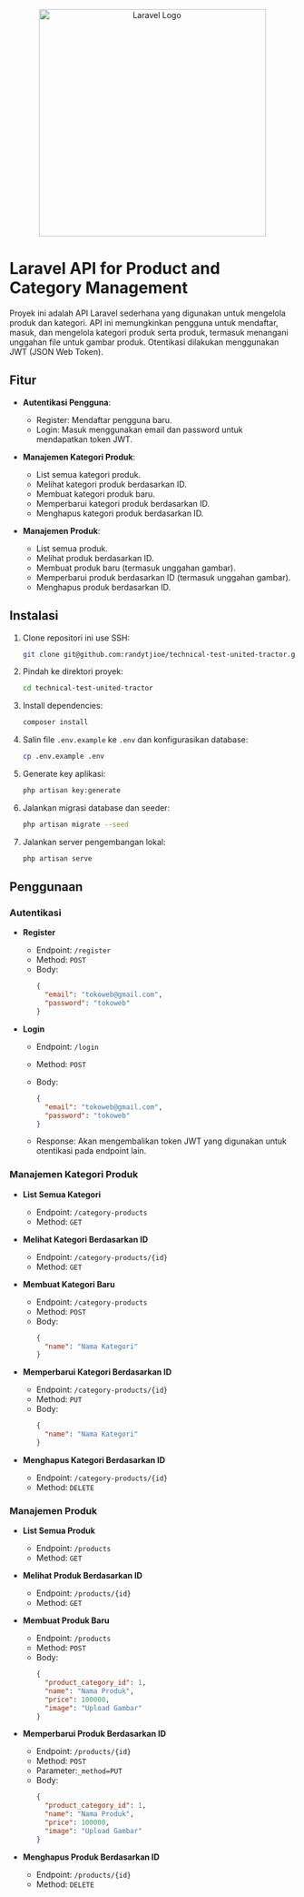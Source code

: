 <p align="center"><a href="https://laravel.com" target="_blank"><img src="https://raw.githubusercontent.com/laravel/art/master/logo-lockup/5%20SVG/2%20CMYK/1%20Full%20Color/laravel-logolockup-cmyk-red.svg" width="400" alt="Laravel Logo"></a></p>

# Laravel API for Product and Category Management

Proyek ini adalah API Laravel sederhana yang digunakan untuk mengelola produk dan kategori. API ini memungkinkan pengguna untuk mendaftar, masuk, dan mengelola kategori produk serta produk, termasuk menangani unggahan file untuk gambar produk. Otentikasi dilakukan menggunakan JWT (JSON Web Token).

## Fitur

- **Autentikasi Pengguna**:
  - Register: Mendaftar pengguna baru.
  - Login: Masuk menggunakan email dan password untuk mendapatkan token JWT.

- **Manajemen Kategori Produk**:
  - List semua kategori produk.
  - Melihat kategori produk berdasarkan ID.
  - Membuat kategori produk baru.
  - Memperbarui kategori produk berdasarkan ID.
  - Menghapus kategori produk berdasarkan ID.

- **Manajemen Produk**:
  - List semua produk.
  - Melihat produk berdasarkan ID.
  - Membuat produk baru (termasuk unggahan gambar).
  - Memperbarui produk berdasarkan ID (termasuk unggahan gambar).
  - Menghapus produk berdasarkan ID.

## Instalasi

1. Clone repositori ini use SSH:
    ```bash
    git clone git@github.com:randytjioe/technical-test-united-tractor.git
    ```

2. Pindah ke direktori proyek:
    ```bash
    cd technical-test-united-tractor
    ```

3. Install dependencies:
    ```bash
    composer install
    ```

4. Salin file `.env.example` ke `.env` dan konfigurasikan database:
    ```bash
    cp .env.example .env
    ```

5. Generate key aplikasi:
    ```bash
    php artisan key:generate
    ```

6. Jalankan migrasi database dan seeder:
    ```bash
    php artisan migrate --seed
    ```

7. Jalankan server pengembangan lokal:
    ```bash
    php artisan serve
    ```

## Penggunaan

### Autentikasi

- **Register**
  - Endpoint: `/register`
  - Method: `POST`
  - Body:
    ```json
    {
      "email": "tokoweb@gmail.com",
      "password": "tokoweb"
    }
    ```

- **Login**
  - Endpoint: `/login`
  - Method: `POST`
  - Body:
    ```json
    {
      "email": "tokoweb@gmail.com",
      "password": "tokoweb"
    }
    ```

  - Response: Akan mengembalikan token JWT yang digunakan untuk otentikasi pada endpoint lain.

### Manajemen Kategori Produk

- **List Semua Kategori**
  - Endpoint: `/category-products`
  - Method: `GET`

- **Melihat Kategori Berdasarkan ID**
  - Endpoint: `/category-products/{id}`
  - Method: `GET`

- **Membuat Kategori Baru**
  - Endpoint: `/category-products`
  - Method: `POST`
  - Body:
    ```json
    {
      "name": "Nama Kategori"
    }
    ```

- **Memperbarui Kategori Berdasarkan ID**
  - Endpoint: `/category-products/{id}`
  - Method: `PUT`
  - Body:
    ```json
    {
      "name": "Nama Kategori"
    }
    ```

- **Menghapus Kategori Berdasarkan ID**
  - Endpoint: `/category-products/{id}`
  - Method: `DELETE`

### Manajemen Produk

- **List Semua Produk**
  - Endpoint: `/products`
  - Method: `GET`

- **Melihat Produk Berdasarkan ID**
  - Endpoint: `/products/{id}`
  - Method: `GET`

- **Membuat Produk Baru**
  - Endpoint: `/products`
  - Method: `POST`
  - Body:
    ```json
    {
      "product_category_id": 1,
      "name": "Nama Produk",
      "price": 100000,
      "image": "Upload Gambar"
    }
    ```

- **Memperbarui Produk Berdasarkan ID**
  - Endpoint: `/products/{id}`
  - Method: `POST`
  - Parameter:`_method=PUT`
  - Body:
    ```json
    {
      "product_category_id": 1,
      "name": "Nama Produk",
      "price": 100000,
      "image": "Upload Gambar"
    }
    ```

- **Menghapus Produk Berdasarkan ID**
  - Endpoint: `/products/{id}`
  - Method: `DELETE`


